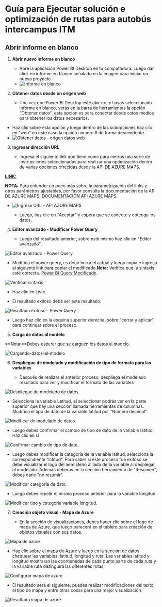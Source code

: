 # Guía para Ejecutar solución e optimización de rutas para autobús intercampus ITM

## Abrir informe en blanco

1. **Abrir nuevo informe en blanco**

   - Abre la aplicación Power BI Desktop en tu computadora. Luego dar click en informe en blanco señalado en la imagen para iniciar un nuevo proyecto.
   - ![Informe en blanco](https://github.com/sanrulo1030/Optimizacion-rutas-autobus-intercampus-ITM/blob/main/Ejecucion-solucion-proyecto-optimizaci%C3%B3n-rutas-intercampus/Imagenes/Desktop/1-Abrir-informe-en-blanco-desktop.jpg)

2. **Obtener datos desde on origen web**

   - Una vez que Power BI Desktop esté abierto, y hayas seleccionado informe en blanco, verás en la barra de herramientas la opción "Obtener datos", esta opción es para conectar desde estos medios para obtener los datos necesarios.

  - Haz clic sobre esta opción y luego dentro de las subopciones haz clic en "web" en este caso la opción número 8 de forma descendente.
- ![Obtener datos - origen datos web](https://github.com/sanrulo1030/Optimizacion-rutas-autobus-intercampus-ITM/blob/main/Ejecucion-solucion-proyecto-optimizaci%C3%B3n-rutas-intercampus/Imagenes/Desktop/2-Obtener-datos-origen-web-desktop.jpg)

3. **Ingresar dirección URL**

   - Ingresa el siguiente link que tiene como para metros una serie de instrucciones seleccionadas para realizar una optimización dentro de varias opciones ofrecidas desde la API DE AZURE MAPS. 

[**LINK:**](https://github.com/sanrulo1030/Optimizacion-rutas-autobus-intercampus-ITM/blob/main/Ejecucion-solucion-proyecto-optimizaci%C3%B3n-rutas-intercampus/link-origen-datos-API-azure.txt)   

  **NOTA:** Para entender un poco más sobre la parametrización del links y otros parámetros ajustables, por favor consulta la documentación de la API DE AZURE MAPS, [DOCUMENTACIÓN API AZURE MAPS](https://learn.microsoft.com/en-us/rest/api/maps/route/get-route-directions?view=rest-maps-2024-04-01&tabs=HTTP). 

- ![Ingreso URL - API AZURE MAPS](https://github.com/sanrulo1030/Optimizacion-rutas-autobus-intercampus-ITM/blob/main/Ejecucion-solucion-proyecto-optimizaci%C3%B3n-rutas-intercampus/Imagenes/Desktop/3-Insertar-direccion-URL-desktop.jpg)
  
   - Luego, haz clic en "Aceptar" y espera que se conecte y obtenga los datos.


4. **Editor avanzado - Modificar Power Query**

   - Luego del resultado anterior, sobre este mismo haz clic en "Editor avanzado".

![Editor avanzado - Power Query](https://github.com/sanrulo1030/Optimizacion-rutas-autobus-intercampus-ITM/blob/main/Ejecucion-solucion-proyecto-optimizaci%C3%B3n-rutas-intercampus/Imagenes/Desktop/4-Editor-avanzado-modificar-power-query-desktop.jpg)

   - Modifica el power query, es decir borra el actual y luego copia e ingresa al siguiente link para copiar el modificado.**Nota:** Verifica que la sintaxis esté correcta. [Power BI Query Modificado](https://github.com/sanrulo1030/Optimizacion-rutas-autobus-intercampus-ITM/blob/main/Ejecucion-solucion-proyecto-optimizaci%C3%B3n-rutas-intercampus/PowerQuery.txt).

![Verificar sintaxis](https://github.com/sanrulo1030/Optimizacion-rutas-autobus-intercampus-ITM/blob/main/Ejecucion-solucion-proyecto-optimizaci%C3%B3n-rutas-intercampus/Imagenes/Desktop/4-Editor-avanzado-modificar-power-query-verificar-sintaxis-desktop.jpg)
   
   - Haz clic en Listo.

   - El resultado exitoso debe ser este resultado.

![Resultado exitoso - Power Query](https://github.com/sanrulo1030/Optimizacion-rutas-autobus-intercampus-ITM/blob/main/Ejecucion-solucion-proyecto-optimizaci%C3%B3n-rutas-intercampus/Imagenes/Desktop/4-Resultado-exitoso-power-query-latitud-longitud-tiempopromedio-velocidadpromedio-consumopromgasolina-ruta-desktop.jpg)

   - Luego haz clic en la esquina superior derecha, sobre "cerrar y aplicar", para continuar sobre el proceso.


5. **Carga de datos al modelo**


**Nota:**Debes esperar que se carguen los datos al modelo.

![Cargando-datos-al-modelo](https://github.com/sanrulo1030/Optimizacion-rutas-autobus-intercampus-ITM/blob/main/Ejecucion-solucion-proyecto-optimizaci%C3%B3n-rutas-intercampus/Imagenes/Desktop/5-Cargando-datos-al-modelo-desktop.jpg)


6. **Despliegue de modelado y modificación de tipo de formato para las variables**

   - Después de realizar el anterior proceso, despliega el modelado resultado para ver y modificar el formato de las variables

![Despliegue de modelado de datos](https://github.com/sanrulo1030/Optimizacion-rutas-autobus-intercampus-ITM/blob/main/Ejecucion-solucion-proyecto-optimizaci%C3%B3n-rutas-intercampus/Imagenes/Desktop/6-Despliegue-modelado-de-datos-para-modificar-tipo-formato-para-viarables-visualizacion-desktop.jpg).

   - Selecciona la variable Latitud, al seleccionar podrás ver en la parte superior que hay una sección llamada herramientas de columnas. Modifica el tipo de dato de la variable latitud por "Número decimal".

![Modificar de modelado de datos](https://github.com/sanrulo1030/Optimizacion-rutas-autobus-intercampus-ITM/blob/main/Ejecucion-solucion-proyecto-optimizaci%C3%B3n-rutas-intercampus/Imagenes/Desktop/6-Modificar-tipo-dato-latitud-desktop.jpg).

   - Luego debes confirmar el cambio de tipo de dato de la variable latitud. Haz clic en sí

![Confirmar cambio de tipo de dato](https://github.com/sanrulo1030/Optimizacion-rutas-autobus-intercampus-ITM/blob/main/Ejecucion-solucion-proyecto-optimizaci%C3%B3n-rutas-intercampus/Imagenes/Desktop/6-Confirmar-cambio-tipo-dato-latitud-desktop.jpg).

   - Luego debes modificar la categoría de la variable latitud, selecciona la correspondiente "latitud". Para saber si este proceso fue exitoso se debe visualizar el logo del hemisferio al lado de la variable al desplegar el modelado. Además deberás en la sección herramienta de "Resumen", debes darle "no resumir".

![Modificar categoría de dato](https://github.com/sanrulo1030/Optimizacion-rutas-autobus-intercampus-ITM/blob/main/Ejecucion-solucion-proyecto-optimizaci%C3%B3n-rutas-intercampus/Imagenes/Desktop/6-Modificar-categoria-y-no-resumir-dato-latitud-desktop.jpg).

   - Luego debes repetir el mismo proceso anterior para la variable longitud. 

![Modificar tipo y categoría variable longitud](https://github.com/sanrulo1030/Optimizacion-rutas-autobus-intercampus-ITM/blob/main/Ejecucion-solucion-proyecto-optimizaci%C3%B3n-rutas-intercampus/Imagenes/Desktop/6-Modificar-tipo-y-categoria-no-resumir-dato-longitud-desktop.jpg).


7. **Creación objeto visual - Mapa de Azure**

   - En la sección de visualizaciones, debes hacer clic sobre el logo de mapa de Azure, que luego parecerá en el tablero para creación de objetos visuales con sus datos.

![Mapa de azure](https://github.com/sanrulo1030/Optimizacion-rutas-autobus-intercampus-ITM/blob/main/Ejecucion-solucion-proyecto-optimizaci%C3%B3n-rutas-intercampus/Imagenes/Desktop/7-seleccion-mapa-azure-desktop.jpg)

  - Haz clic sobre el mapa de Azure y luego en la sección de datos chequear las variables: latitud, longitud y ruta. Las variables latitud y longitud mostraran las coordenadas de cada punto parte de cada ruta y la variable ruta distinguirá las diferentes rutas.

![Configurar mapa de azure](https://github.com/sanrulo1030/Optimizacion-rutas-autobus-intercampus-ITM/blob/main/Ejecucion-solucion-proyecto-optimizaci%C3%B3n-rutas-intercampus/Imagenes/Desktop/7-seleccion-mapa-azure-configura-variables-desktop.jpg)

- El resultado será el siguiente, puedes realizar modificaciones del texto, el tipo de mapa y entre otras cosas para una mejor visualización.

![ Resultado mapa de azure](https://github.com/sanrulo1030/Optimizacion-rutas-autobus-intercampus-ITM/blob/main/Ejecucion-solucion-proyecto-optimizaci%C3%B3n-rutas-intercampus/Imagenes/Desktop/7-resultado-azure-maps-desktop.jpg)
